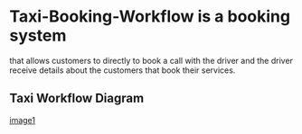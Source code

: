 # Taxi-Booking-Workflow is a booking system 
that allows customers to directly to book a call
with the driver and the driver receive details about 
the customers that book their services.

## Taxi Workflow Diagram
[image1](image1)

